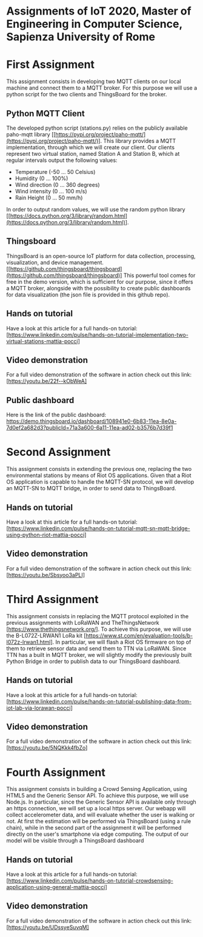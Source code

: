# Assignments of IoT 2020, Master of Engineering in Computer Science, Sapienza University of Rome

# First Assignment
This assignment consists in developing two MQTT clients on our local machine and connect them to a MQTT broker. For this purpose we will use a python script for the two clients and ThingsBoard for the broker.
## Python MQTT Client
The developed python script (stations.py) relies on the publicly available paho-mqtt library [[https://pypi.org/project/paho-mqtt/](https://pypi.org/project/paho-mqtt/)]. This library provides a MQTT implementation, through which we will create our client.
Our clients represent two virtual station, named Station A and Station B, which at regular intervals output the following values:
- Temperature (-50 ... 50 Celsius)
- Humidity (0 ... 100%)
- Wind direction (0 ... 360 degrees)
- Wind intensity (0 ... 100 m/s)
- Rain Height (0 ... 50 mm/h)

In order to output random values, we will use the random python library [[https://docs.python.org/3/library/random.html](https://docs.python.org/3/library/random.html)].
## Thingsboard
ThingsBoard is an open-source IoT platform for data collection, processing, visualization, and device management. [[https://github.com/thingsboard/thingsboard](https://github.com/thingsboard/thingsboard)]
This powerful tool comes for free in the demo version, which is sufficient for our purpose, since it offers a MQTT broker, alongside with the possibility to create public dashboards for data visualization (the json file is provided in this github repo).
## Hands on tutorial
Have a look at this article for a full hands-on tutorial: [https://www.linkedin.com/pulse/hands-on-tutorial-implementation-two-virtual-stations-mattia-pocci]
## Video demonstration
For a full video demonstration of the software in action check out this link: [https://youtu.be/22f--kObWeA]
## Public dashboard
Here is the link of the public dashboard: https://demo.thingsboard.io/dashboard/108941e0-6b83-11ea-8e0a-7d0ef2a682d3?publicId=71a3a600-6a11-11ea-ad02-b3576b7d39f1

# Second Assignment
This assignment consists in extending the previous one, replacing the two environmental stations by means of Riot OS applications. Given that a Riot OS application is capable to handle the MQTT-SN protocol, we will develop an MQTT-SN to MQTT bridge, in order to send data to ThingsBoard.
## Hands on tutorial
Have a look at this article for a full hands-on tutorial: [https://www.linkedin.com/pulse/hands-on-tutorial-mqtt-sn-mqtt-bridge-using-python-riot-mattia-pocci]
## Video demonstration
For a full video demonstration of the software in action check out this link: [https://youtu.be/Sbsyoo3aPLI]

# Third Assignment
This assignment consists in replacing the MQTT protocol exploited in the previous assignments with LoRaWAN and TheThingsNetwork [https://www.thethingsnetwork.org/].
To achieve this purpose, we will use the B-L072Z-LRWAN1 LoRa kit [https://www.st.com/en/evaluation-tools/b-l072z-lrwan1.html]. In particular, we will flash a Riot OS firmware on top of them to retrieve sensor data and send them to TTN via LoRaWAN.
Since TTN has a built in MQTT broker, we will slightly modify the previously built Python Bridge in order to publish data to our ThingsBoard dashboard.
## Hands on tutorial
Have a look at this article for a full hands-on tutorial: [https://www.linkedin.com/pulse/hands-on-tutorial-publishing-data-from-iot-lab-via-lorawan-pocci]
## Video demonstration
For a full video demonstration of the software in action check out this link: [https://youtu.be/5NQKkk4fbZo]

# Fourth Assignment
This assignment consists in building a Crowd Sensing Application, using HTML5 and the Generic Sensor API.
To achieve this purpose, we will use Node.js. In particular, since the Generic Sensor API is available only through an https connection, we will set up a local https server.
Our webapp will collect accelerometer data, and will evaluate whether the user is walking or not. At first the estimation will be performed via ThingsBoard (using a rule chain), while in the second part of the assignment it will be performed directly on the user's smartphone via edge computing.
The output of our model will be visible through a ThingsBoard dashboard
## Hands on tutorial
Have a look at this article for a full hands-on tutorial: [https://www.linkedin.com/pulse/hands-on-tutorial-crowdsensing-application-using-general-mattia-pocci]
## Video demonstration
For a full video demonstration of the software in action check out this link: [https://youtu.be/UDssyeSuvqM]

